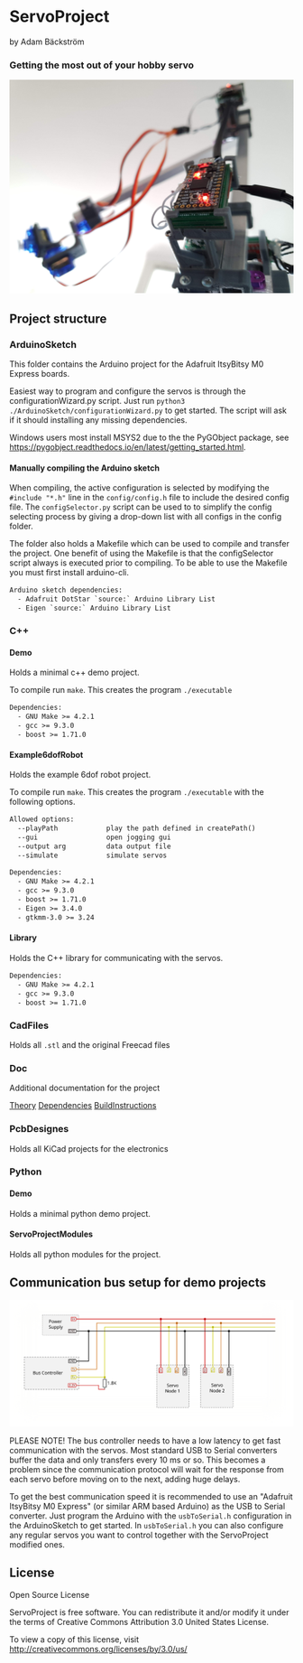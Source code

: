 # ServoProject
by Adam Bäckström
### Getting the most out of your hobby servo

![Robot](Doc/readmeResources/robot.jpg)

Project structure
----------------

### ArduinoSketch

This folder contains the Arduino project for the Adafruit ItsyBitsy M0 Express boards.

Easiest way to program and configure the servos is through the configurationWizard.py script.
Just run `python3 ./ArduinoSketch/configurationWizard.py` to get started. The script will ask if it should installing any missing dependencies.

Windows users most install MSYS2 due to the the PyGObject package, see https://pygobject.readthedocs.io/en/latest/getting_started.html.

#### Manually compiling the Arduino sketch

When compiling, the active configuration is selected by modifying the `#include "*.h"` line in the `config/config.h` file to include the desired config file. The `configSelector.py` script can be used to to simplify the config selecting process by giving a drop-down list with all configs in the config folder.

The folder also holds a Makefile which can be used to compile and transfer the project. One benefit of using the Makefile is that the configSelector script always is executed prior to compiling. To be able to use the Makefile you must first install arduino-cli.

```
Arduino sketch dependencies:
  - Adafruit DotStar `source:` Arduino Library List
  - Eigen `source:` Arduino Library List
```

### C++
#### Demo

Holds a minimal c++ demo project.

To compile run `make`. This creates the program `./executable` 
```
Dependencies:
  - GNU Make >= 4.2.1
  - gcc >= 9.3.0
  - boost >= 1.71.0
```

#### Example6dofRobot

Holds the example 6dof robot project.

To compile run `make`. This creates the program `./executable` with the following options.

```
Allowed options:
  --playPath            play the path defined in createPath()
  --gui                 open jogging gui
  --output arg          data output file
  --simulate            simulate servos

```
```
Dependencies:
  - GNU Make >= 4.2.1
  - gcc >= 9.3.0
  - boost >= 1.71.0
  - Eigen >= 3.4.0
  - gtkmm-3.0 >= 3.24
```

#### Library

Holds the C++ library for communicating with the servos.
```
Dependencies:
  - GNU Make >= 4.2.1
  - gcc >= 9.3.0
  - boost >= 1.71.0
```

### CadFiles

Holds all `.stl` and the original Freecad files

### Doc

Additional documentation for the project

[Theory](Doc/Theory.md)
[Dependencies](Doc/Dependencies.md)
[BuildInstructions](Doc/BuildInstructions.md)

### PcbDesignes

Holds all KiCad projects for the electronics

### Python

#### Demo

Holds a minimal python demo project.

#### ServoProjectModules

Holds all python modules for the project.

## Communication bus setup for demo projects

![Robot](Doc/readmeResources/UartBusPlain.svg)

PLEASE NOTE! The bus controller needs to have a low latency to get fast communication with the servos. Most standard USB to Serial converters buffer the data and only transfers every 10 ms or so. This becomes a problem since the communication protocol will wait for the response from each servo before moving on to the next, adding huge delays.

To get the best communication speed it is recommended to use an "Adafruit ItsyBitsy M0 Express" (or similar ARM based Arduino) as the USB to Serial converter. Just program the Arduino with the `usbToSerial.h` configuration in the ArduinoSketch to get started. In `usbToSerial.h` you can also configure any regular servos you want to control together with the ServoProject modified ones.

## License
Open Source License

ServoProject is free software. You can redistribute it and/or modify it under the terms of Creative Commons Attribution 3.0 United States License.

To view a copy of this license, visit
http://creativecommons.org/licenses/by/3.0/us/
